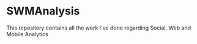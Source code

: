 # SWMAnalysis
This repository contains all the work I've done regarding Social, Web and Mobile Analytics
